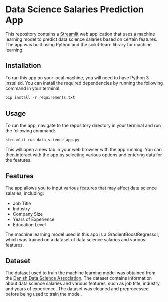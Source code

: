 # Data Science Salaries Prediction App

This repository contains a [Streamlit](https://streamlit.io/) web application that uses a machine learning model to predict data science salaries based on certain features. The app was built using Python and the scikit-learn library for machine learning.

## Installation
To run this app on your local machine, you will need to have Python 3 installed. You can install the required dependencies by running the following command in your terminal:

```python
pip install -r requirements.txt
```

## Usage
To run the app, navigate to the repository directory in your terminal and run the following command:

```python
streamlit run data_science_app.py
```

This will open a new tab in your web browser with the app running. You can then interact with the app by selecting various options and entering data for the features.

## Features
The app allows you to input various features that may affect data science salaries, including:

* Job Title
* Industry
* Company Size
* Years of Experience
* Education Level

The machine learning model used in this app is a GradientBoostRegressor, which was trained on a dataset of data science salaries and various features.

## Dataset
The dataset used to train the machine learning model was obtained from the [Danish Data Science Association](https://ddsa.dk/). The dataset contains information about data science salaries and various features, such as job title, industry, and years of experience. The dataset was cleaned and preprocessed before being used to train the model.